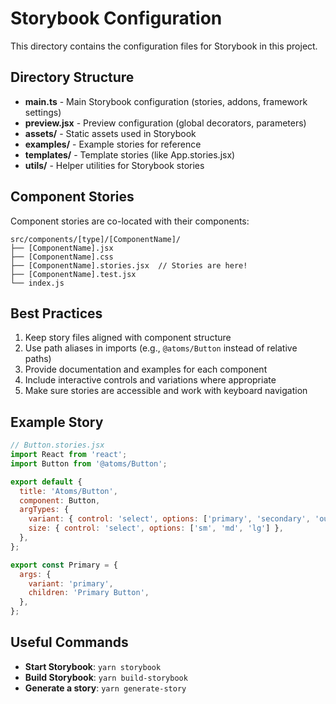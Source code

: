 # Storybook Configuration

This directory contains the configuration files for Storybook in this project.

## Directory Structure

- **main.ts** - Main Storybook configuration (stories, addons, framework settings)
- **preview.jsx** - Preview configuration (global decorators, parameters)
- **assets/** - Static assets used in Storybook
- **examples/** - Example stories for reference
- **templates/** - Template stories (like App.stories.jsx)
- **utils/** - Helper utilities for Storybook stories

## Component Stories

Component stories are co-located with their components:

```
src/components/[type]/[ComponentName]/
├── [ComponentName].jsx
├── [ComponentName].css
├── [ComponentName].stories.jsx  // Stories are here!
├── [ComponentName].test.jsx
└── index.js
```

## Best Practices

1. Keep story files aligned with component structure
2. Use path aliases in imports (e.g., `@atoms/Button` instead of relative paths)
3. Provide documentation and examples for each component
4. Include interactive controls and variations where appropriate
5. Make sure stories are accessible and work with keyboard navigation

## Example Story

```jsx
// Button.stories.jsx
import React from 'react';
import Button from '@atoms/Button';

export default {
  title: 'Atoms/Button',
  component: Button,
  argTypes: {
    variant: { control: 'select', options: ['primary', 'secondary', 'outline'] },
    size: { control: 'select', options: ['sm', 'md', 'lg'] },
  },
};

export const Primary = {
  args: {
    variant: 'primary',
    children: 'Primary Button',
  },
};
```

## Useful Commands

- **Start Storybook**: `yarn storybook`
- **Build Storybook**: `yarn build-storybook`
- **Generate a story**: `yarn generate-story`